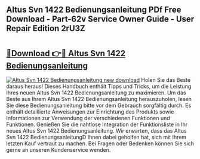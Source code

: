 ## Altus Svn 1422 Bedienungsanleitung PDf Free Download - Part-62v Service Owner Guide - User Repair Edition 2rU3Z

# <h2><a href="http://df0gqcm.blite.top/?on=Altus+Svn+1422+Bedienungsanleitung">🔗Download 👉🔴 Altus Svn 1422 Bedienungsanleitung</a></h2>

[![Altus Svn 1422 Bedienungsanleitung new download](https://i.imgur.com/lujVjoI.png)](http://df0gqcm.blite.top/?on=Altus+Svn+1422+Bedienungsanleitung)
Holen Sie das Beste daraus heraus! Dieses Handbuch enthält Tipps und Tricks, um die Leistung Ihres neuen Altus Svn 1422 Bedienungsanleitung zu maximieren. Um das Beste aus Ihrem Altus Svn 1422 Bedienungsanleitung herauszuholen, lesen Sie diese Bedienungsanleitung bitte vor dem Gebrauch sorgfältig durch. Es enthält detaillierte Anweisungen zur Einrichtung des Produkts sowie Informationen zur Verwendung der verschiedenen Funktionen und Funktionen. Genießen Sie die nahtlose Integration der Funktionsliste in Ihr neues Altus Svn 1422 Bedienungsanleitung. Wir erwarten, dass das Altus Svn 1422 BedienungsanleitungD Ihnen dabei geholfen hat, sich mit Ihrem letzten Kauf vertraut zu machen. Bei Fragen oder Bedenken können Sie sich gerne an unseren Kundenservice wenden.
